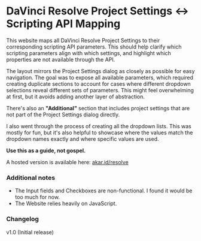 # DaVinci Resolve Project Settings ↔ Scripting API Mapping

This website maps all DaVinci Resolve Project Settings to their corresponding scripting API parameters. This should help clarify which scripting parameters align with which settings, and highlight which properties are not available through the API.

The layout mirrors the Project Settings dialog as closely as possible for easy navigation. The goal was to expose all available parameters, which required creating duplicate sections to account for cases where different dropdown selections reveal different sets of parameters. This might feel overwhelming at first, but it avoids adding another layer of abstraction.

There's also an **"Additional"** section that includes project settings that are not part of the Project Settings dialog directly.

I also went through the process of creating all the dropdown lists. This was mostly for fun, but it's also helpful to showcase where the values match the dropdown names exactly and where specific values are used.

**Use this as a guide, not gospel.**

A hosted version is available here: [akar.id/resolve](https://akar.id/resolve/)

### Additional notes

- The Input fields and Checkboxes are non-functional. I found it would be too much for now.
- The Website relies heavily on JavaScript.

### Changelog

v1.0 (Initial release)
